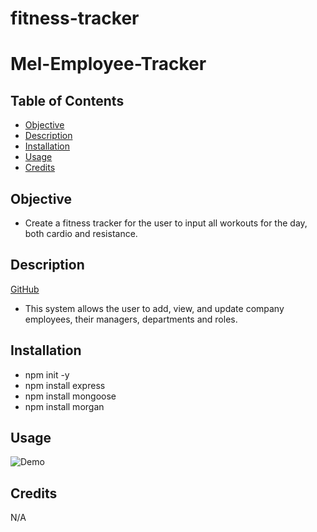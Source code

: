 # fitness-tracker

# Mel-Employee-Tracker

## Table of Contents

* [Objective](#Objective)
* [Description](#Description)
* [Installation](#Installation)
* [Usage](#usage)
* [Credits](#credits)

 ## Objective
 
 - Create a fitness tracker for the user to input all workouts for the day, both cardio and resistance. 
 
 ## Description
 
 [GitHub](https://github.com/mbostwick1/Mel-Employee-Tracker)
  
 - This system allows the user to add, view, and update company employees, their managers, departments and roles.
 
  ## Installation

- npm init -y
- npm install express
- npm install mongoose
- npm install morgan

 ## Usage

![Demo](demo.gif)

## Credits
N/A

